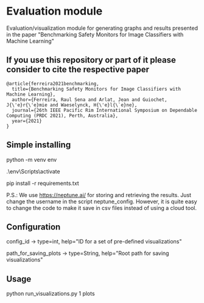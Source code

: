 # Evaluation module
Evaluation/visualization module for generating graphs and results presented in the paper "Benchmarking Safety Monitors for Image Classifiers with Machine Learning"

## If you use this repository or part of it please consider to cite the respective paper
```
@article{ferreira2021benchmarking,
  title={Benchmarking Safety Monitors for Image Classifiers with Machine Learning},
  author={Ferreira, Raul Sena and Arlat, Jean and Guiochet, J{\'e}r{\'e}mie and Waeselynck, H{\'e}l{\`e}ne},
  journal={26th IEEE Pacific Rim International Symposium on Dependable Computing (PRDC 2021), Perth, Australia},
  year={2021}
}
```
## Simple installing
python -m venv env

.\env\Scripts\activate

pip install -r requirements.txt

P.S.: We use https://neptune.ai/ for storing and retrieving the results. Just change the username in the script neptune_config. However, it is quite easy to change the code to make it save in csv files instead of using a cloud tool.

## Configuration
config_id -> type=int, help="ID for a set of pre-defined visualizations"

path_for_saving_plots -> type=String, help="Root path for saving visualizations"

## Usage
python run_visualizations.py 1 plots
